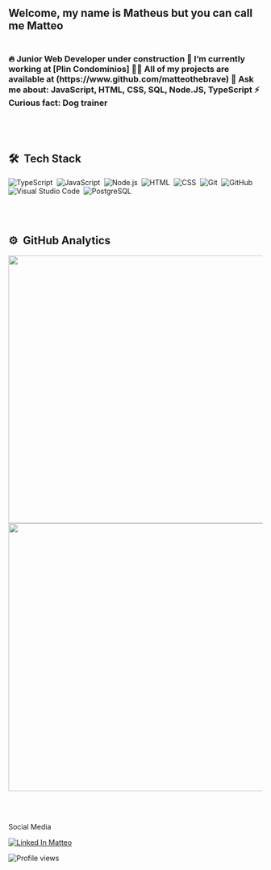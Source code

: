 <h2 align="left">Welcome, my name is Matheus but you can call me Matteo
<h3> <br>
🔥 Junior Web Developer under construction
🔭 I’m currently working at [Plin Condomínios]
👨‍💻 All of my projects are available at (https://www.github.com/matteothebrave)
💬 Ask me about: JavaScript, HTML, CSS, SQL, Node.JS, TypeScript
⚡ Curious fact:  Dog trainer

<br><br>

## 🛠 &nbsp;Tech Stack

![TypeScript](https://img.shields.io/badge/-TypeScript-05122A?style=flat&logo=typescript)&nbsp;
![JavaScript](https://img.shields.io/badge/-JavaScript-05122A?style=flat&logo=javascript)&nbsp;
![Node.js](https://img.shields.io/badge/-Node.js-05122A?style=flat&logo=node.js)&nbsp;
![HTML](https://img.shields.io/badge/-HTML-05122A?style=flat&logo=HTML5)&nbsp;
![CSS](https://img.shields.io/badge/-CSS-05122A?style=flat&logo=CSS3&logoColor=1572B6)&nbsp;
![Git](https://img.shields.io/badge/-Git-05122A?style=flat&logo=git)&nbsp;
![GitHub](https://img.shields.io/badge/-GitHub-05122A?style=flat&logo=github)&nbsp;
![Visual Studio Code](https://img.shields.io/badge/-Visual%20Studio%20Code-05122A?style=flat&logo=visual-studio-code&logoColor=007ACC)&nbsp;
![PostgreSQL](https://img.shields.io/badge/-PostgreSQL-05122A?style=flat&logo=postgresql)&nbsp;


<br><br>
## ⚙️ &nbsp;GitHub Analytics
<p align="left">
<img width="530em" src="https://github-readme-stats.vercel.app/api?username=matteothebrave">
<img width="530em" src="https://github-readme-stats.vercel.app/api/top-langs/?username=matteothebrave">
</p>



<br><br>

Social Media

 <a href="https://www.linkedin.com/in/matheus-grossi-f-t-de-oliveira-1437b2143/" target="_blank"> <img src="https://img.shields.io/badge/Matteo-LinkedIn-blue" alt="Linked In Matteo"> </a> <p align="left"> <img src="https://komarev.com/ghpvc/?username=matteothebrave&color=yellow" alt="Profile views" /> </p>
